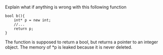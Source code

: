 Explain what if anything is wrong with this following function

```
bool b(){
	int* p = new int;
	//...
	return p;
}
```

The function is supposed to return a bool, but returns a pointer to an integer object. The memory of *p is leaked because it is never deleted.
